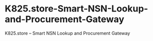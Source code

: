 # K825.store-Smart-NSN-Lookup-and-Procurement-Gateway
K825.store – Smart NSN Lookup and Procurement Gateway
